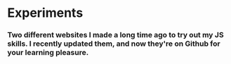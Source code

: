 # Experiments
### Two different websites I made a long time ago to try out my JS skills. I recently updated them, and now they're on Github for your learning pleasure.
